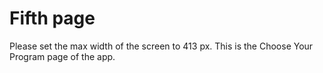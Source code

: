 # <h1>Fifth page</h1>
Please set the max width of the screen to 413 px.
This is the Choose Your Program page of the app.
